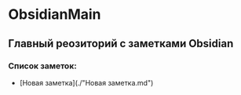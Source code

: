 # ObsidianMain
## Главный реозиторий с заметками Obsidian

### Список заметок:
- [Новая заметка](./"Новая заметка.md")

